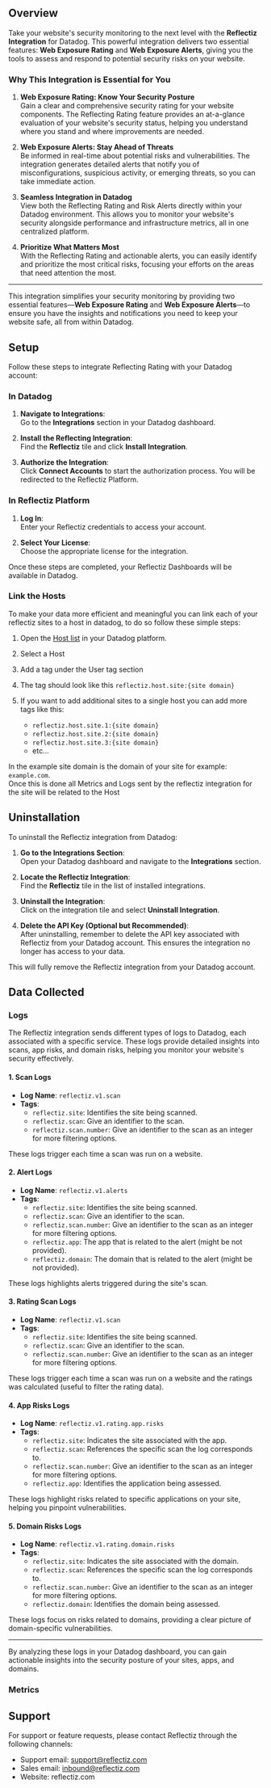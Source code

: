 ## Overview

Take your website's security monitoring to the next level with the **Reflectiz Integration** for Datadog. This powerful integration delivers two essential features: **Web Exposure Rating** and **Web Exposure Alerts**, giving you the tools to assess and respond to potential security risks on your website.

### Why This Integration is Essential for You

1. **Web Exposure Rating: Know Your Security Posture**  
   Gain a clear and comprehensive security rating for your website components. The Reflecting Rating feature provides an at-a-glance evaluation of your website's security status, helping you understand where you stand and where improvements are needed.

2. **Web Exposure Alerts: Stay Ahead of Threats**  
   Be informed in real-time about potential risks and vulnerabilities. The integration generates detailed alerts that notify you of misconfigurations, suspicious activity, or emerging threats, so you can take immediate action.

3. **Seamless Integration in Datadog**  
   View both the Reflecting Rating and Risk Alerts directly within your Datadog environment. This allows you to monitor your website's security alongside performance and infrastructure metrics, all in one centralized platform.

4. **Prioritize What Matters Most**  
   With the Reflecting Rating and actionable alerts, you can easily identify and prioritize the most critical risks, focusing your efforts on the areas that need attention the most.

---

This integration simplifies your security monitoring by providing two essential features—**Web Exposure Rating** and **Web Exposure Alerts**—to ensure you have the insights and notifications you need to keep your website safe, all from within Datadog.



## Setup

Follow these steps to integrate Reflecting Rating with your Datadog account:

### In Datadog

1. **Navigate to Integrations**:  
   Go to the **Integrations** section in your Datadog dashboard.
 
2. **Install the Reflecting Integration**:  
   Find the **Reflectiz** tile and click **Install Integration**.

3. **Authorize the Integration**:  
   Click **Connect Accounts** to start the authorization process. You will be redirected to the Reflectiz Platform.

### In Reflectiz Platform

1. **Log In**:  
   Enter your Reflectiz credentials to access your account.

2. **Select Your License**:  
   Choose the appropriate license for the integration.

Once these steps are completed, your Reflectiz Dashboards will be available in Datadog.

### Link the Hosts

To make your data more efficient and meaningful you can link each of your reflectiz sites to a host in datadog, to do so follow these simple steps:  

1. Open the [Host list](https://app.datadoghq.com/infrastructure) in your Datadog platform.

2. Select a Host

3. Add a tag under the User tag section

4. The tag should look like this ```reflectiz.host.site:{site domain}```

5. If you want to add additional sites to a single host you can add more tags like this:

   * ```reflectiz.host.site.1:{site domain}```
   * ```reflectiz.host.site.2:{site domain}```
   * ```reflectiz.host.site.3:{site domain}```
   * etc...

In the example site domain is the domain of your site for example: ```example.com```.  
Once this is done all Metrics and Logs sent by the reflectiz integration for the site will be related to the Host


## Uninstallation

To uninstall the Reflectiz integration from Datadog:

1. **Go to the Integrations Section**:  
   Open your Datadog dashboard and navigate to the **Integrations** section.

2. **Locate the Reflectiz Integration**:  
   Find the **Reflectiz** tile in the list of installed integrations.

3. **Uninstall the Integration**:  
   Click on the integration tile and select **Uninstall Integration**.

4. **Delete the API Key (Optional but Recommended)**:  
   After uninstalling, remember to delete the API key associated with Reflectiz from your Datadog account. This ensures the integration no longer has access to your data.

This will fully remove the Reflectiz integration from your Datadog account.

## Data Collected

### Logs

The Reflectiz integration sends different types of logs to Datadog, each associated with a specific service. These logs provide detailed insights into scans, app risks, and domain risks, helping you monitor your website's security effectively.

#### 1. **Scan Logs**
- **Log Name**: `reflectiz.v1.scan`
- **Tags**:
  - `reflectiz.site`: Identifies the site being scanned.
  - `reflectiz.scan`: Give an identifier to the scan.
  - `reflectiz.scan.number`: Give an identifier to the scan as an integer for more filtering options.

These logs trigger each time a scan was run on a website.

#### 2. **Alert Logs**
- **Log Name**: `reflectiz.v1.alerts`
- **Tags**:
  - `reflectiz.site`: Identifies the site being scanned.
  - `reflectiz.scan`: Give an identifier to the scan.
  - `reflectiz.scan.number`: Give an identifier to the scan as an integer for more filtering options.
  - `reflectiz.app`: The app that is related to the alert (might be not provided).
  - `reflectiz.domain`: The domain that is related to the alert (might be not provided).

These logs highlights alerts triggered during the site's scan.


#### 3. **Rating Scan Logs**
- **Log Name**: `reflectiz.v1.scan`
- **Tags**:
  - `reflectiz.site`: Identifies the site being scanned.
  - `reflectiz.scan`: Give an identifier to the scan.
  - `reflectiz.scan.number`: Give an identifier to the scan as an integer for more filtering options.

These logs trigger each time a scan was run on a website and the ratings was calculated (useful to filter the rating data).

#### 4. **App Risks Logs**
- **Log Name**: `reflectiz.v1.rating.app.risks`
- **Tags**:
  - `reflectiz.site`: Indicates the site associated with the app.
  - `reflectiz.scan`: References the specific scan the log corresponds to.
  - `reflectiz.scan.number`: Give an identifier to the scan as an integer for more filtering options.
  - `reflectiz.app`: Identifies the application being assessed.

These logs highlight risks related to specific applications on your site, helping you pinpoint vulnerabilities.

#### 5. **Domain Risks Logs**
- **Log Name**: `reflectiz.v1.rating.domain.risks`
- **Tags**:
  - `reflectiz.site`: Indicates the site associated with the domain.
  - `reflectiz.scan`: References the specific scan the log corresponds to.
  - `reflectiz.scan.number`: Give an identifier to the scan as an integer for more filtering options.
  - `reflectiz.domain`: Identifies the domain being assessed.

These logs focus on risks related to domains, providing a clear picture of domain-specific vulnerabilities.

---

By analyzing these logs in your Datadog dashboard, you can gain actionable insights into the security posture of your sites, apps, and domains.

### Metrics

## Support
For support or feature requests, please contact Reflectiz through the following channels:

- Support email: support@reflectiz.com
- Sales email: inbound@reflectiz.com
- Website: reflectiz.com